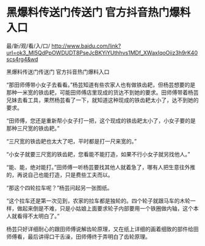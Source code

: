 # 黑爆料传送门传送门 官方抖音热门爆料入口

最/新/观/看/入/口/ http://www.baidu.com/link?url=ok3_Ml5QdPpOWDUDT8PseJcBKYiYUthhvs1MDf_XWaxIqoOiiz3h9rK40scs4rg4&wd


黑爆料传送门传送门 官方抖音热门爆料入口

“那田师傅带小女子去看看。”杨芸知道有些农家人也有做铁齿耙，但杨芸想要的是那种一米宽的铁齿耙，可能田师傅店里现成的货达不到她的要求。田师傅带着杨芸兄妹去看工具，果然杨芸看了一下，就知道这种现成的铁齿耙太小了，达不到她的要求。

“田师傅，您还是重新帮小女子打一把，这个现成的铁齿耙太小了，小女子要的是那种三尺宽的铁齿耙。”

“三尺宽的铁齿耙也太大了吧，平时都是打一尺来宽的。”

“小女子就要三尺宽的铁齿耙，您看能不能打造，如果不行小女子就另找他人。”

“能、能，绝对能打。”田师傅一听杨芸要找其他人就着急了，哪有人把生意往外推的，再说自己也能打造，只是费些工夫而以。

“那这个四轮拉车呢？”杨芸问起另一张图纸。

“这个拉车还是第一次见到，农家的拉车都是独轮的。四个轮子就跟马车的木轮一样，做起来倒是不难，只是小姑娘上面要求轮子内部要用一个铁圈做内轴，这个本人就看得不太明白了。”

杨芸只好详细耐心的跟田师傅说解齿轮原理，又在纸上详细的画着细致的部件给田师傅看，最后讲得口干舌澡，田师傅终于弄明白了齿轮原理。
